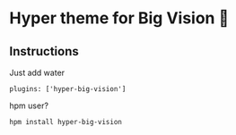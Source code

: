 # Hyper theme for Big Vision 🏓

## Instructions

Just add water

`plugins: ['hyper-big-vision']` 

hpm user?

`hpm install hyper-big-vision`